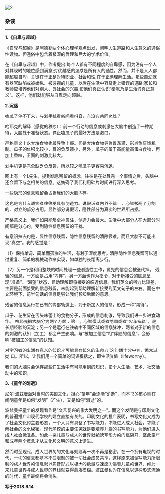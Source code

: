 ![2](https://gitee.com/pyshi3/pyshi3_library/raw/master/2018-zhou-piano/%E6%9D%82%E8%B0%88.jpg)


### 杂谈
---
**1.《自卑与超越》**

《自卑与超越》是阿德勒从个体心理学观点出发，阐明人生道路和人生意义的通俗性读物。但通俗中包含着极深的哲理和巨大的学术价值。

在《自卑与超越》中，作者提出:每个人都有不同程度的自卑感，因为没有一个人对其现时的地位感到满意;对优越感的追求是所有人的通性。然而，并不是人人都能超越自卑、关键在于正确对待职业、社会和性,在于正确理解生活。那些自幼就有器官缺陷或被娇纵、被忽视的儿童，以后在生活中容易走上错误的道路;家长和教师应培养他们对别人、对社会的兴趣,使他们真正认识“奉献乃是生活的真正意义”。这样，他们就能够从自卑走向超越。

**2.沉迷**

嗑瓜子停不下来，与划手机看新闻看抖音，有没有共同之处？

哈耶克的解释（感觉的秩序）：前一个行动的信息或刺激在大脑中创造了一种期待，大脑处于准备状态。停止嗑瓜子的最好方法是漱口。

严格意义上吃大块食物也很导致上瘾。但是大块食物导致胃涨满，形成负反馈机制。瓜子的体积比较小，胃的负反馈小，另外，瓜子的属于高能量高蛋白食物，再加上香味，正面的刺激比较大。

划手机更是完全缺乏负反馈，所以较之嗑瓜子更容易沉迷。

网上有一个L先生，提到信息残留的概念。往往是在处理完一个事情之后，头脑中还会留下与之相关的信息。这妨碍了我们利用碎片时间进行深入思考。

一些隐形的信息残留会占据我们的大脑内存。

这也是为什么诚实者往往更具有创造力。说假话者内外不统一，心智被两个分割的、对立的部分占用。显性部分说假话，隐性部分为真实的世界所占据。

严格意义上，我们如果能够全神贯注，创造力会最大。生活中大部分人在大部分时间都是分心的，受到隐性信息残留的干扰。

有意识抹去的是，显性信息残留，隐性信息残留的清除很难，而且大脑不可能出现“真空”。我的感觉是：

（1）保持单调、简单而孤独的生活，有利于深度思考。清除隐性信息残留可以通过重复、简单的机械动作来实现，如单独的长距离步行。

（2）另一个是利用整块的时间处理一些创造性工作，原先的信息会被迭代掉。
残留的信息，一方面是占用“内存”，另一方面也作为指令，对于新接受的信息呈现“准备”、“渴望”状态，帮助理解即将接受的临近信息。我们英文的听力比较差，主要是前面接受的信息残留，未能起到帮助理解新接受的英文句子的左右。而在中文环境下，前半句话的信息足够让我们预知后面的意思。

残留的信息运行在已有的内部轨道上，对于新加入的信息，形成一种"期待”。

瓜子、花生留在舌头味蕾上的食物分子，形成的信息刺激，导致我们进一步进食动作。
哈耶克把大脑分为两个方面：第一，心智模式或者地图或者“火车铁轨”，是长期经验的沉淀；另一个是运行在铁轨中不同区域的信息脉冲，两者对于新的信息的刺激的认知（加工）都会产生影响。与“被加工信息”相“伴随的信息”，会影响“被加工的信息”的认知。

对学习者的生活有意义的知识才可能具有长久的生命力”这句话十分中肯，但太过拗
口。所以，让我们用一个简单的词语概括之，即生活价值（lifeworthy）。

我们的大脑只会保存那些在生活中有可能用到的知识，如个人生活、艺术、社交活动中的知识。

**3.《童年的消逝》**

尼尔·波兹曼面对当时的美国文化，担心“童年”会逐渐“消逝”，而本书的核心则在阐明童年是如何“发明”（产生），又是如何“消逝”的。

波兹曼把童年的发现看作是“文艺复兴的伟大发明之一”。而这个发明是与印刷文化的普遍推广和现代学校的建立直接有关的。印刷文化的推广表明，书写文化又成为了社会文化的主要形态，一个人只有具备了书写能力，才能进入成人社会，才能了解社会的文化秘密。现代学校的主要任务就是要培养儿童的书写能力，为他们进入成人社会做准备。如此一来儿童与成人的世界就被读写能力的门槛隔开，至此童年和成年两个概念才从文化和文明的意义上诞生。

然而时至现代，成人世界的的文化与规则再一次不再是秘密。在一个拥有电视的时代，一切的信息都基本不受限制的被一切社会成员共享，这样原来被读写能力所限制的成人世界的信息就以影音形式以极大的数量与速度入侵着儿童的世界。如此一来儿童世界与成人世界的界线就变得愈发模糊。波兹曼认为在信息以这种形式流通的时代，童年最终将会消失。

**写于2018.9.14**